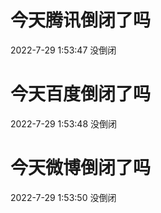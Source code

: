 # 今天腾讯倒闭了吗

2022-7-29 1:53:47 没倒闭

# 今天百度倒闭了吗

2022-7-29 1:53:48 没倒闭

# 今天微博倒闭了吗

2022-7-29 1:53:50 没倒闭

